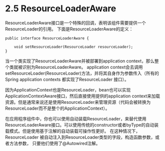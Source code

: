 # 2.5 ResourceLoaderAware

ResourceLoaderAware接口是一个特殊的回调，表明该组件需要提供一个ResourceLoader的引用。 下面是ResourceLoaderAware的定义：
~~~
public interface ResourceLoaderAware {

    void setResourceLoader(ResourceLoader resourceLoader);
}
~~~

当一个类实现了ResourceLoaderAware并被部署到application context，那么整个类就被识别为ResourceLoaderAware。 application context会去调用setResourceLoader(ResourceLoader)方法，并将其自身作为参数传入（所有的Spring application contexts 都实现了ResourceLoader 接口）。

因为ApplicationContext也是ResourceLoader，bean也可以实现ApplicationContextAware接口，然后直接使用提供的application context来加载资源。但是通常来说还是使用ResourceLoader来管理资源（代码会被转换为ResourceLoader而不是整个的ApplicationContext）。

在应用程序组件中，你也可以使用自动装载ResourceLoader，来替代使用ResourceLoaderAware接口。可以使用传统的constructor或者byType的自动装载模式。但是使用基于注解的自动装载可操作性更好。 在这种情况下，ResourceLoader 被自动注入到ResourceLoader类型的字段，构造函数参数，或者方法参数， 只要他们使用了@Autowired注解。